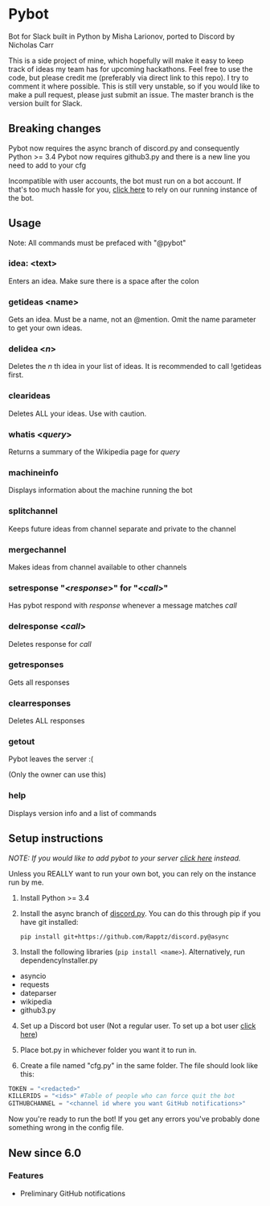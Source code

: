 # Pybot
Bot for Slack built in Python by Misha Larionov, ported to Discord by Nicholas Carr

This is a side project of mine, which hopefully will make it easy to keep track of ideas my team has for upcoming hackathons.
Feel free to use the code, but please credit me (preferably via direct link to this repo). I try to comment it where possible.
This is still very unstable, so if you would like to make a pull request, please just submit an issue. The master branch is the version built for Slack.

## Breaking changes
Pybot now requires the async branch of discord.py and consequently Python >= 3.4
Pybot now requires github3.py and there is a new line you need to add to your cfg

Incompatible with user accounts, the bot must run on a bot account.
If that's too much hassle for you, [click here](http://bit.ly/getpybot) to rely on our running instance of the bot.

## Usage
Note: All commands must be prefaced with "@pybot"

### idea: \<text\>

Enters an idea. Make sure there is a space after the colon

### getideas \<name\>

Gets an idea. Must be a name, not an @mention. Omit the name parameter to get your own ideas.

### delidea \<*n*\>

Deletes the *n* th idea in your list of ideas. It is recommended to call !getideas first.

### clearideas

Deletes ALL your ideas. Use with caution.

### whatis \<*query*\>

Returns a summary of the Wikipedia page for *query*

### machineinfo

Displays information about the machine running the bot

### splitchannel

Keeps future ideas from channel separate and private to the channel

### mergechannel

Makes ideas from channel available to other channels

### setresponse "\<*response*\>" for "\<*call*\>"

Has pybot respond with *response* whenever a message matches *call*

### delresponse \<*call*\>

Deletes response for *call*

### getresponses

Gets all responses

### clearresponses

Deletes ALL responses

### getout

Pybot leaves the server :(

(Only the owner can use this)

### help

Displays version info and a list of commands

## Setup instructions

*NOTE: If you would like to add pybot to your server [click here](http://bit.ly/addpybot) instead.*

Unless you REALLY want to run your own bot, you can rely on the instance run by me.

1. Install Python >= 3.4

2. Install the async branch of [discord.py](https://github.com/Rapptz/discord.py/tree/async). You can do this through pip if you have git installed:

   `pip install git+https://github.com/Rapptz/discord.py@async`

3. Install the following libraries (`pip install <name>`). Alternatively, run dependencyInstaller.py

  * asyncio
  * requests
  * dateparser
  * wikipedia
  * github3.py

4. Set up a Discord bot user (Not a regular user. To set up a bot user [click here](https://discordapp.com/developers/applications/me))

5. Place bot.py in whichever folder you want it to run in.

6. Create a file named "cfg.py" in the same folder. The file should look like this:

```Python
TOKEN = "<redacted>"
KILLERIDS = "<ids>" #Table of people who can force quit the bot
GITHUBCHANNEL = "<channel id where you want GitHub notifications>"
```

Now you're ready to run the bot! If you get any errors you've probably done something wrong in the config file.

## New since 6.0

### Features

* Preliminary GitHub notifications
